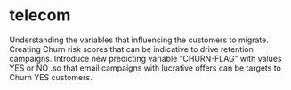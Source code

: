 # telecom
Understanding the variables that influencing the customers to  migrate. Creating Churn risk scores that can be indicative to drive  retention campaigns. Introduce new predicting variable “CHURN-FLAG” with values  YES or NO .so that email campaigns with lucrative offers  can be targets to Churn YES customers. 
